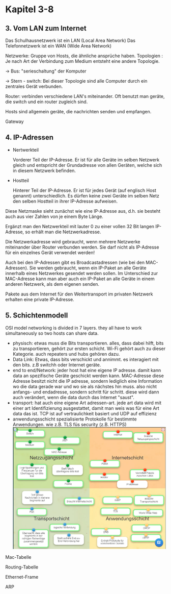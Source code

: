 # Kapitel 3-8

## 3. Vom LAN zum Internet
Das Schulhausnetzwerk ist ein LAN (Local Area Network)
Das Telefonnetzwerk ist ein WAN (Wide Area Network)

Netzwerke: Gruppe von Hosts, die ähnliche ansprüche haben. 
Topologien : Je nach Art der Verbindung zum Medium entsteht eine andere Topologie.

-> Bus: "serieschaltung" der Komputer

-> Stern - switch: Bei dieser Topologie sind alle Computer durch ein zentrales Gerät verbunden.

Router: verbinden verschiedene LAN's miteinander. Oft benutzt man geräte, die switch und ein router zugleich sind.

Hosts sind allgemein geräte, die nachrichten senden und empfangen.

Gateway

## 4. IP-Adressen
* Nertwerkteil
        
    Vorderer Teil der IP-Adresse.
    Er ist für alle Geräte im selben Netzwerk gleich und entspricht der Grundadresse von allen Geräten, welche sich in diesem Netzwerk befinden.
* Hostteil

    Hinterer Teil der IP-Adresse.
    Er ist für jedes Gerät (auf englisch Host genannt) unterschiedlich. Es dürfen keine zwei Geräte im selben Netz den selben Hostteil in ihrer IP-Adresse aufweisen.

Diese Netzmaske sieht zunächst wie eine IP-Adresse aus, d.h. sie besteht auch aus vier Zahlen von je einem Byte Länge.

Ergänzt man den Netzwerkteil mit lauter 0 zu einer vollen 32 Bit langen IP-Adresse, so erhält man die Netzwerkadresse.

Die Netzwerkadresse wird gebraucht, wenn mehrere Netzwerke miteinander über Router verbunden werden. Sie darf nicht als IP-Adresse für ein einzelnes Gerät verwendet werden!

Auch bei den IP-Adressen gibt es Broadcastadressen (wie bei den MAC-Adressen). Sie werden gebraucht, wenn ein IP-Paket an alle Geräte innerhalb eines Netzwerkes gesendet werden sollen. Im Unterschied zur MAC-Adresse kann man aber auch ein IP-Paket an alle Geräte in einem anderen Netzwerk, als dem eigenen senden.

Pakete aus dem Internet für den Weitertransport im privaten Netzwerk erhalten eine private IP-Adresse.

## 5. Schichtenmodell
OSI model
networking is divided in 7 layers. they all have to work simultaneously so two hosts can share data.
* physisch: etwas muss die Bits transportieren. alles, dass dabei hilft, bits zu transportieren, gehört zur ersten schicht. Wi-Fi gehört auch zu dieser Kategorie. auch repeaters und hubs gehören dazu. 
* Data Link: Etwas, dass bits verschickt und annimmt. es interagiert mit den bits. z.B switchh oder Internet geräte.
* end to end/Network: jeder host hat eine eigene IP adresse. damit kann data an spezifische Geräte geschickt werden kann.
MAC-Adresse
diese Adresse besitzt nicht die IP adresse, sondern lediglich eine Information wo die data gerade war und wo sie als nächstes hin muss. also nicht anfangs- und endadresse, sondern schritt für schritt. diese wird dann auch verändert, wenn die data durch das Internet "saust".
* transport: hat auch eine eigene Art adressen-art. jede art data wird mit einer art Identifizierung ausgestattet, damit man weis was für eine Art data das ist. TCP ist auf vertraulichkeit basiert und UDP auf effizienz
* anwendungsschicht
spezialisierte Protokolle für bestimmte Anwendungen. wie z.B. TLS füs security (z.B. HTTPS)
![](networkpictures/selbsttest.PNG)

Mac-Tabelle

Routing-Tabelle

Ethernet-Frame

ARP